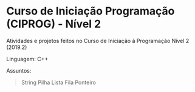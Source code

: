 # Curso de Iniciação Programação (CIPROG) - Nível 2
Atividades e projetos feitos no Curso de Iniciação à Programação Nível 2 (2019.2)

Linguagem:
C++

Assuntos:
> String
> Pilha
> Lista
> Fila
> Ponteiro
